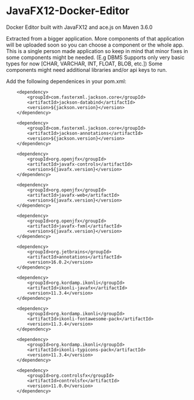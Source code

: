 # JavaFX12-Docker-Editor
Docker Editor built with JavaFX12 and ace.js on Maven 3.6.0  

Extracted from a bigger application. More components of that application will be uploaded soon so you can choose a component or the whole app. This is a single person made application so keep in mind that minor fixes in some components might be needed. (E.g DBMS Supports only very basic types for now [CHAR, VARCHAR, INT, FLOAT, BLOB,
etc.]) Some components might need additional libraries and/or api keys to run.


Add the following dependenices in your pom.xml: 

        <dependency>
            <groupId>com.fasterxml.jackson.core</groupId>
            <artifactId>jackson-databind</artifactId>
            <version>${jackson.version}</version>
        </dependency>

        <dependency>
            <groupId>com.fasterxml.jackson.core</groupId>
            <artifactId>jackson-annotations</artifactId>
            <version>${jackson.version}</version>
        </dependency>

        <dependency>
            <groupId>org.openjfx</groupId>
            <artifactId>javafx-controls</artifactId>
            <version>${javafx.version}</version>
        </dependency>

        <dependency>
            <groupId>org.openjfx</groupId>
            <artifactId>javafx-web</artifactId>
            <version>${javafx.version}</version>
        </dependency>

        <dependency>
            <groupId>org.openjfx</groupId>
            <artifactId>javafx-fxml</artifactId>
            <version>${javafx.version}</version>
        </dependency>

        <dependency>
            <groupId>org.jetbrains</groupId>
            <artifactId>annotations</artifactId>
            <version>16.0.2</version>
        </dependency>

        <dependency>
            <groupId>org.kordamp.ikonli</groupId>
            <artifactId>ikonli-javafx</artifactId>
            <version>11.3.4</version>
        </dependency>

        <dependency>
            <groupId>org.kordamp.ikonli</groupId>
            <artifactId>ikonli-fontawesome-pack</artifactId>
            <version>11.3.4</version>
        </dependency>

        <dependency>
            <groupId>org.kordamp.ikonli</groupId>
            <artifactId>ikonli-typicons-pack</artifactId>
            <version>11.3.4</version>
        </dependency>

        <dependency>
            <groupId>org.controlsfx</groupId>
            <artifactId>controlsfx</artifactId>
            <version>11.0.0</version>
        </dependency>

